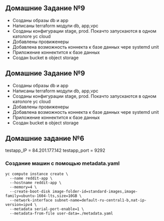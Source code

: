 ## Домашние Задание №9
* Созданы образы db и app
* Написаны terraform модули db, app,vpc
* Созданы конфигурации stage, prod. Покачто запускаются в одном катологе yc cloud
* Добавлены провиженеры
* Добавлена возможность коннекта к базе данных чере systemd unit
* Приложение коннектится к базе данных
* Создан bucket в object storage



## Домашние Задание №9
* Созданы образы db и app
* Написаны terraform модули db, app,vpc
* Созданы конфигурации stage, prod. Покачто запускаются в одном катологе yc cloud
* Добавлены провиженеры
* Добавлена возможность коннекта к базе данных чере systemd unit
* Приложение коннектится к базе данных
* Создан bucket в object storage



## Домашние задание №6

testapp_IP = 84.201.177.142
testapp_port = 9292

### Создание машин с помощью metadata.yaml

```
yc compute instance create \
  --name reddit-app \
  --hostname reddit-app \
  --memory=4 \
  --create-boot-disk image-folder-id=standard-images,image-family=ubuntu-1604-lts,size=10GB \
  --network-interface subnet-name=default-ru-central1-b,nat-ip-version=ipv4 \
  --metadata serial-port-enable=1 \
  --metadata-from-file user-data=./metadata.yaml
